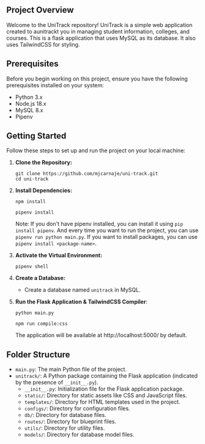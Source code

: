 ## Project Overview

Welcome to the UniTrack repository! UniTrack is a simple web application created to aunitrackt you in managing student information, colleges, and courses. This is a flask application that uses MySQL as its database. It also uses TailwindCSS for styling.

## Prerequisites

Before you begin working on this project, ensure you have the following prerequisites installed on your system:

- Python 3.x
- Node.js 18.x
- MySQL 8.x
- Pipenv

## Getting Started

Follow these steps to set up and run the project on your local machine:

1. **Clone the Repository:**

   ```shell
   git clone https://github.com/mjcarnaje/uni-track.git
   cd uni-track
   ```

2. **Install Dependencies:**

   ```shell
   npm install
   ```

   ```shell
   pipenv install
   ```

   Note: If you don't have pipenv installed, you can install it using `pip install pipenv`. And every time you want to run the project, you can use `pipenv run python main.py`. If you want to install packages, you can use `pipenv install <package-name>`.

3. **Activate the Virtual Environment:**

   ```shell
   pipenv shell
   ```

4. **Create a Database:**

   - Create a database named `unitrack` in MySQL.

5. **Run the Flask Application & TailwindCSS Compiler**:

   ```shell
   python main.py
   ```

   ```shell
   npm run compile:css
   ```

   The application will be available at http://localhost:5000/ by default.

## Folder Structure

- `main.py`: The main Python file of the project.
- `unitrack/`: A Python package containing the Flask application (indicated by the presence of `__init__.py`).
  - `__init__.py`: Initialization file for the Flask application package.
  - `static/`: Directory for static assets like CSS and JavaScript files.
  - `templates/`: Directory for HTML templates used in the project.
  - `configs/`: Directory for configuration files.
  - `db/`: Directory for database files.
  - `routes/`: Directory for blueprint files.
  - `utils/`: Directory for utility files.
  - `models/`: Directory for database model files.
